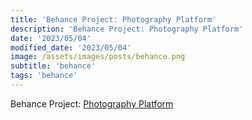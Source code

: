 ```yaml
---
title: 'Behance Project: Photography Platform'
description: 'Behance Project: Photography Platform'
date: '2023/05/04'
modified_date: '2023/05/04'
image: /assets/images/posts/behance.png
subtitle: 'behance'
tags: 'behance'
---
```


Behance Project: [Photography Platform](https://www.behance.net/gallery/30679927/Photon-Picture-Platform)
